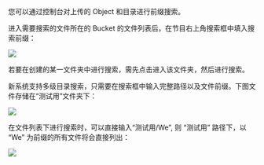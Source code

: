 您可以通过控制台对上传的 Object 和目录进行前缀搜索。

进入需要搜索的文件所在的 Bucket 的文件列表后，在节目右上角搜索框中填入搜索前缀：

![](http://imgcache.tce.fsphere.cn/static/mc.qcloudimg.com/static/img/ef0292ffa6d924634144b8b0f50b1d56/image.png)

若要在创建的某一文件夹中进行搜索，需先点击进入该文件夹，然后进行搜索。

新系统支持多级目录搜索，只需要在搜索框中输入完整路径以及文件前缀。下图文件存储在“测试用”文件夹下：

![](http://imgcache.tce.fsphere.cn/static/mc.qcloudimg.com/static/img/4cbda57ee9d50e75332e0218fa93a356/image.png)

在文件列表下进行搜索时，可以直接输入“测试用/We”, 则 “测试用” 路径下，以 “We” 为前缀的所有文件将会直接列出：

![](http://imgcache.tce.fsphere.cn/static/mc.qcloudimg.com/static/img/36e7847cfa536a1faa0157ea7461cd1f/image.png)




